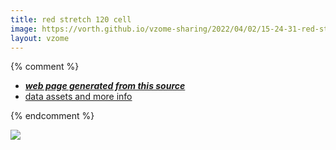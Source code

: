 ```yaml
---
title: red stretch 120 cell
image: https://vorth.github.io/vzome-sharing/2022/04/02/15-24-31-red-stretch-120-cell/red-stretch-120-cell.png
layout: vzome
---
```


{% comment %}
 - [***web page generated from this source***][post]
 - [data assets and more info][github]

[post]: <https://vorth.github.io/vzome-sharing/2022/04/02/red-stretch-120-cell-15-24-31.html>
[github]: <https://github.com/vorth/vzome-sharing/tree/main/2022/04/02/15-24-31-red-stretch-120-cell/>
{% endcomment %}

<vzome-viewer style="width: 100%; height: 65vh;"
       src="https://vorth.github.io/vzome-sharing/2022/04/02/15-24-31-red-stretch-120-cell/red-stretch-120-cell.vZome" >
  <img src="https://vorth.github.io/vzome-sharing/2022/04/02/15-24-31-red-stretch-120-cell/red-stretch-120-cell.png" />
</vzome-viewer>